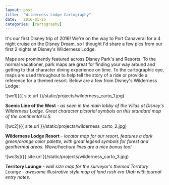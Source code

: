 ```yaml
---
layout: post
title:  "Wilderness Lodge Cartography"
date:   2016-01-25
categories: [cartography]
---
```


It's our first Disney trip of 2016! We're on the way to Port Canaveral for a 4 night cruise on the Disney Dream, so I thought I'd share a few pics from our first 2 nights at Disney's Wilderness Lodge.  

Maps are prominently featured across Disney Park's and Resorts. To the normal vacationer, park maps are great for finding your way around and getting to that character dining experience on time. To the cartographic eye, maps are used throughout to help tell the story of a ride or provide a reference for a themed resort. Below are a few from Disney's Wilderness Lodge:  


![wc1]({{ site.url }}/static/projects/wilderness_carto_1.jpg)  

**Scenic Line of the West** *- as seen in the main lobby of the Villas at Disney's Wilderness Lodge. Great character pictorial symbols on this standard map of the continental U.S.*

![wc2]({{ site.url }}/static/projects/wilderness_carto_2.jpg)  

**Wilderness Lodge Resort** *- locator map for our resort, features a dark green/orange color palette, with great legend symbols for forest and geothermal areas. Wave/hachure lines are a nice bonus too!*

![wc3s]({{ site.url }}/static/projects/wilderness_carto_3.jpg)  

**Territory Lounge** *- wall size map for the surveyor's themed Territory Lounge - awesome illustrative style map of land rush era Utah with journal entry notes.*

